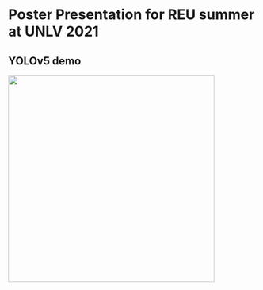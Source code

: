 # Poster Presentation for REU summer at UNLV 2021

## YOLOv5 demo

<p>
<img width="416" src="downtown-las-vegas-15s-inferenced.gif.gif">
</p>
